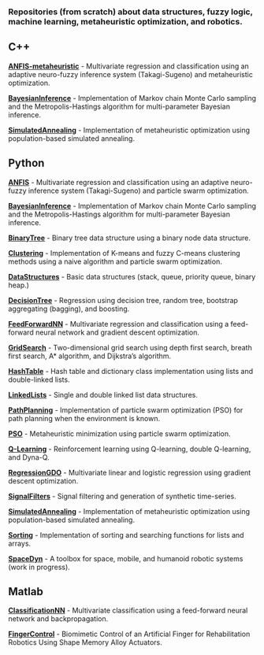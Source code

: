 ### Repositories (from scratch) about data structures, fuzzy logic, machine learning, metaheuristic optimization, and robotics.

## **C++**

**[ANFIS-metaheuristic](https://github.com/gabrielegilardi/ANFIS-metaheuristic)** - Multivariate regression and classification using an adaptive neuro-fuzzy inference system (Takagi-Sugeno) and metaheuristic optimization.

**[BayesianInference](https://github.com/gabrielegilardi/BayesianInference)** - Implementation of Markov chain Monte Carlo sampling and the Metropolis-Hastings algorithm for multi-parameter Bayesian inference.

**[SimulatedAnnealing](https://github.com/gabrielegilardi/SimulatedAnnealing)** - Implementation of metaheuristic optimization using population-based simulated annealing.

## **Python**

**[ANFIS](https://github.com/gabrielegilardi/ANFIS)** - Multivariate regression and classification using an adaptive neuro-fuzzy inference system (Takagi-Sugeno) and particle swarm optimization.

**[BayesianInference](https://github.com/gabrielegilardi/BayesianInference)** - Implementation of Markov chain Monte Carlo sampling and the Metropolis-Hastings algorithm for multi-parameter Bayesian inference.

**[BinaryTree](https://github.com/gabrielegilardi/BinaryTree)** - Binary tree data structure using a binary node data structure.

**[Clustering](https://github.com/gabrielegilardi/Clustering)** - Implementation of K-means and fuzzy C-means clustering methods using a naive algorithm and particle swarm optimization.

**[DataStructures](https://github.com/gabrielegilardi/DataStructures)** - Basic data structures (stack, queue, priority queue, binary heap.)

**[DecisionTree](https://github.com/gabrielegilardi/DecisionTree)** - Regression using decision tree, random tree, bootstrap aggregating (bagging), and boosting.

**[FeedForwardNN](https://github.com/gabrielegilardi/FeedForwardNN)** - Multivariate regression and classification using a feed-forward neural network and gradient descent optimization.

**[GridSearch](https://github.com/gabrielegilardi/GridSearch)** - Two-dimensional grid search using depth first search, breath first search, A* algorithm, and Dijkstra’s algorithm.

**[HashTable](https://github.com/gabrielegilardi/HashTable)** - Hash table and dictionary class implementation using lists and double-linked lists.

**[LinkedLists](https://github.com/gabrielegilardi/LinkedLists)** - Single and double linked list data structures.

**[PathPlanning](https://github.com/gabrielegilardi/PathPlanning)** - Implementation of particle swarm optimization (PSO) for path planning when the environment is known.

**[PSO](https://github.com/gabrielegilardi/PSO)** - Metaheuristic minimization using particle swarm optimization.

**[Q-Learning](https://github.com/gabrielegilardi/Q-Learning)** - Reinforcement learning using Q-learning, double Q-learning, and Dyna-Q.

**[RegressionGDO](https://github.com/gabrielegilardi/RegressionGDO)** - Multivariate linear and logistic regression using gradient descent optimization.

**[SignalFilters](https://github.com/gabrielegilardi/SignalFilters)** - Signal filtering and generation of synthetic time-series.

**[SimulatedAnnealing](https://github.com/gabrielegilardi/SimulatedAnnealing)** - Implementation of metaheuristic optimization using population-based simulated annealing.

**[Sorting](https://github.com/gabrielegilardi/Sorting)** - Implementation of sorting and searching functions for lists and arrays.

**[SpaceDyn](https://github.com/gabrielegilardi/SpaceDyn)** - A toolbox for space, mobile, and humanoid robotic systems (work in progress).

## **Matlab**

**[ClassificationNN](https://github.com/gabrielegilardi/ClassificationNN)** - Multivariate classification using a feed-forward neural network and backpropagation.

**[FingerControl](https://github.com/gabrielegilardi/FingerControl)** - Biomimetic Control of an Artificial Finger for Rehabilitation Robotics Using Shape Memory Alloy Actuators.
